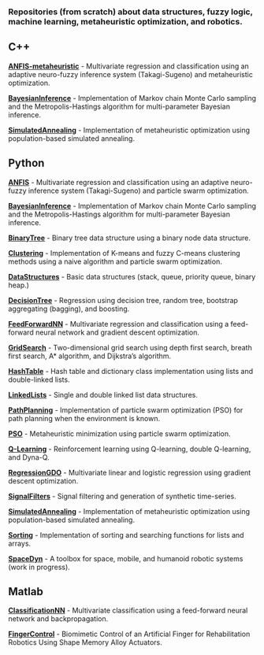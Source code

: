 ### Repositories (from scratch) about data structures, fuzzy logic, machine learning, metaheuristic optimization, and robotics.

## **C++**

**[ANFIS-metaheuristic](https://github.com/gabrielegilardi/ANFIS-metaheuristic)** - Multivariate regression and classification using an adaptive neuro-fuzzy inference system (Takagi-Sugeno) and metaheuristic optimization.

**[BayesianInference](https://github.com/gabrielegilardi/BayesianInference)** - Implementation of Markov chain Monte Carlo sampling and the Metropolis-Hastings algorithm for multi-parameter Bayesian inference.

**[SimulatedAnnealing](https://github.com/gabrielegilardi/SimulatedAnnealing)** - Implementation of metaheuristic optimization using population-based simulated annealing.

## **Python**

**[ANFIS](https://github.com/gabrielegilardi/ANFIS)** - Multivariate regression and classification using an adaptive neuro-fuzzy inference system (Takagi-Sugeno) and particle swarm optimization.

**[BayesianInference](https://github.com/gabrielegilardi/BayesianInference)** - Implementation of Markov chain Monte Carlo sampling and the Metropolis-Hastings algorithm for multi-parameter Bayesian inference.

**[BinaryTree](https://github.com/gabrielegilardi/BinaryTree)** - Binary tree data structure using a binary node data structure.

**[Clustering](https://github.com/gabrielegilardi/Clustering)** - Implementation of K-means and fuzzy C-means clustering methods using a naive algorithm and particle swarm optimization.

**[DataStructures](https://github.com/gabrielegilardi/DataStructures)** - Basic data structures (stack, queue, priority queue, binary heap.)

**[DecisionTree](https://github.com/gabrielegilardi/DecisionTree)** - Regression using decision tree, random tree, bootstrap aggregating (bagging), and boosting.

**[FeedForwardNN](https://github.com/gabrielegilardi/FeedForwardNN)** - Multivariate regression and classification using a feed-forward neural network and gradient descent optimization.

**[GridSearch](https://github.com/gabrielegilardi/GridSearch)** - Two-dimensional grid search using depth first search, breath first search, A* algorithm, and Dijkstra’s algorithm.

**[HashTable](https://github.com/gabrielegilardi/HashTable)** - Hash table and dictionary class implementation using lists and double-linked lists.

**[LinkedLists](https://github.com/gabrielegilardi/LinkedLists)** - Single and double linked list data structures.

**[PathPlanning](https://github.com/gabrielegilardi/PathPlanning)** - Implementation of particle swarm optimization (PSO) for path planning when the environment is known.

**[PSO](https://github.com/gabrielegilardi/PSO)** - Metaheuristic minimization using particle swarm optimization.

**[Q-Learning](https://github.com/gabrielegilardi/Q-Learning)** - Reinforcement learning using Q-learning, double Q-learning, and Dyna-Q.

**[RegressionGDO](https://github.com/gabrielegilardi/RegressionGDO)** - Multivariate linear and logistic regression using gradient descent optimization.

**[SignalFilters](https://github.com/gabrielegilardi/SignalFilters)** - Signal filtering and generation of synthetic time-series.

**[SimulatedAnnealing](https://github.com/gabrielegilardi/SimulatedAnnealing)** - Implementation of metaheuristic optimization using population-based simulated annealing.

**[Sorting](https://github.com/gabrielegilardi/Sorting)** - Implementation of sorting and searching functions for lists and arrays.

**[SpaceDyn](https://github.com/gabrielegilardi/SpaceDyn)** - A toolbox for space, mobile, and humanoid robotic systems (work in progress).

## **Matlab**

**[ClassificationNN](https://github.com/gabrielegilardi/ClassificationNN)** - Multivariate classification using a feed-forward neural network and backpropagation.

**[FingerControl](https://github.com/gabrielegilardi/FingerControl)** - Biomimetic Control of an Artificial Finger for Rehabilitation Robotics Using Shape Memory Alloy Actuators.
